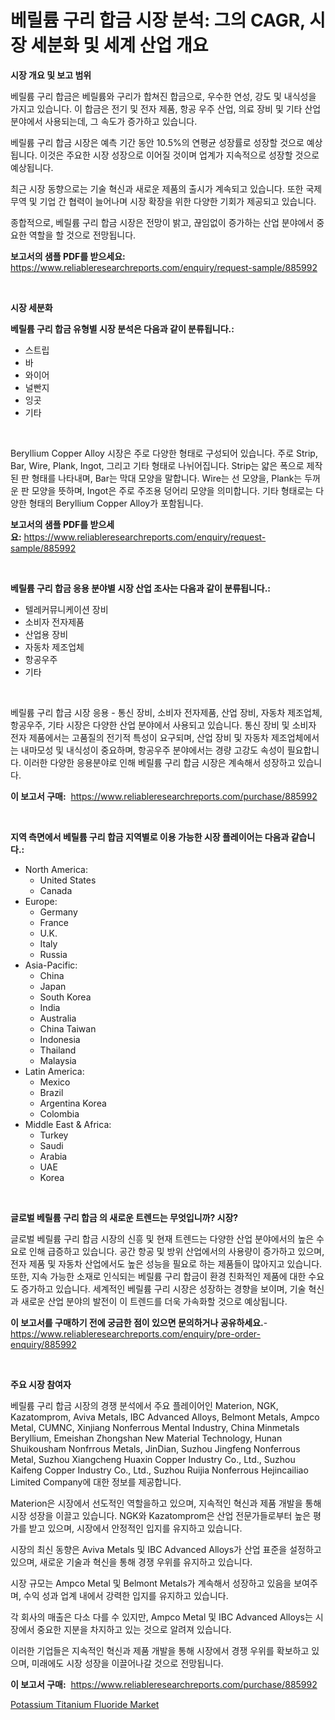 <p><h1>베릴륨 구리 합금 시장 분석: 그의 CAGR, 시장 세분화 및 세계 산업 개요</h1></p><p><strong>시장 개요 및 보고 범위</strong></p>
<p><p>베릴륨 구리 합금은 베릴륨와 구리가 합쳐진 합금으로, 우수한 연성, 강도 및 내식성을 가지고 있습니다. 이 합금은 전기 및 전자 제품, 항공 우주 산업, 의료 장비 및 기타 산업 분야에서 사용되는데, 그 속도가 증가하고 있습니다.</p><p>베릴륨 구리 합금 시장은 예측 기간 동안 10.5%의 연평균 성장률로 성장할 것으로 예상됩니다. 이것은 주요한 시장 성장으로 이어질 것이며 업계가 지속적으로 성장할 것으로 예상됩니다.</p><p>최근 시장 동향으로는 기술 혁신과 새로운 제품의 출시가 계속되고 있습니다. 또한 국제 무역 및 기업 간 협력이 늘어나며 시장 확장을 위한 다양한 기회가 제공되고 있습니다.</p><p>종합적으로, 베릴륨 구리 합금 시장은 전망이 밝고, 끊임없이 증가하는 산업 분야에서 중요한 역할을 할 것으로 전망됩니다.</p></p>
<p><strong>보고서의 샘플 PDF를 받으세요:</strong> <a href="https://www.reliableresearchreports.com/enquiry/request-sample/885992">https://www.reliableresearchreports.com/enquiry/request-sample/885992</a></p>
<p>&nbsp;</p>
<p><strong>시장 세분화</strong></p>
<p><strong>베릴륨 구리 합금 유형별 시장 분석은 다음과 같이 분류됩니다.:</strong></p>
<p><ul><li>스트립</li><li>바</li><li>와이어</li><li>널빤지</li><li>잉곳</li><li>기타</li></ul></p>
<p>&nbsp;</p>
<p><p>Beryllium Copper Alloy 시장은 주로 다양한 형태로 구성되어 있습니다. 주로 Strip, Bar, Wire, Plank, Ingot, 그리고 기타 형태로 나뉘어집니다. Strip는 얇은 폭으로 제작된 판 형태를 나타내며, Bar는 막대 모양을 말합니다. Wire는 선 모양을, Plank는 두꺼운 판 모양을 뜻하며, Ingot은 주로 주조용 덩어리 모양을 의미합니다. 기타 형태로는 다양한 형태의 Beryllium Copper Alloy가 포함됩니다.</p></p>
<p><strong>보고서의 샘플 PDF를 받으세요:</strong>&nbsp;<a href="https://www.reliableresearchreports.com/enquiry/request-sample/885992">https://www.reliableresearchreports.com/enquiry/request-sample/885992</a></p>
<p>&nbsp;</p>
<p><strong> 베릴륨 구리 합금 응용 분야별 시장 산업 조사는 다음과 같이 분류됩니다.:</strong></p>
<p><ul><li>텔레커뮤니케이션 장비</li><li>소비자 전자제품</li><li>산업용 장비</li><li>자동차 제조업체</li><li>항공우주</li><li>기타</li></ul></p>
<p>&nbsp;</p>
<p><p>베릴륨 구리 합금 시장 응용 - 통신 장비, 소비자 전자제품, 산업 장비, 자동차 제조업체, 항공우주, 기타 시장은 다양한 산업 분야에서 사용되고 있습니다. 통신 장비 및 소비자 전자 제품에서는 고품질의 전기적 특성이 요구되며, 산업 장비 및 자동차 제조업체에서는 내마모성 및 내식성이 중요하며, 항공우주 분야에서는 경량 고강도 속성이 필요합니다. 이러한 다양한 응용분야로 인해 베릴륨 구리 합금 시장은 계속해서 성장하고 있습니다.</p></p>
<p><strong>이 보고서 구매:</strong>&nbsp; <a href="https://www.reliableresearchreports.com/purchase/885992">https://www.reliableresearchreports.com/purchase/885992</a></p>
<p>&nbsp;</p>
<p><strong>지역 측면에서 베릴륨 구리 합금 지역별로 이용 가능한 시장 플레이어는 다음과 같습니다.:</strong></p>
<p><ul>
    <li>
        North America:
        <ul>
            <li>United States</li>
            <li>Canada</li>
        </ul>
    </li>
    <li>
        Europe:
        <ul>
            <li>Germany</li>
            <li>France</li>
            <li>U.K.</li>
            <li>Italy</li>
            <li>Russia</li>
        </ul>
    </li>
    <li>
        Asia-Pacific:
        <ul>
            <li>China</li>
            <li>Japan</li>
            <li>South Korea</li>
            <li>India</li>
            <li>Australia</li>
            <li>China Taiwan</li>
            <li>Indonesia</li>
            <li>Thailand</li>
            <li>Malaysia</li>
        </ul>
    </li>
    <li>
        Latin America:
        <ul>
            <li>Mexico</li>
            <li>Brazil</li>
            <li>Argentina Korea</li>
            <li>Colombia</li>
        </ul>
    </li>
    <li>
        Middle East & Africa:
        <ul>
            <li>Turkey</li>
            <li>Saudi</li>
            <li>Arabia</li>
            <li>UAE</li>
            <li>Korea</li>
        </ul>
    </li>
    </ul></p>
<p>&nbsp;</p>
<p><strong>글로벌 베릴륨 구리 합금 의 새로운 트렌드는 무엇입니까? 시장?</strong></p>
<p><p>글로벌 베릴륨 구리 합금 시장의 신흥 및 현재 트렌드는 다양한 산업 분야에서의 높은 수요로 인해 급증하고 있습니다. 공간 항공 및 방위 산업에서의 사용량이 증가하고 있으며, 전자 제품 및 자동차 산업에서도 높은 성능을 필요로 하는 제품들이 많아지고 있습니다. 또한, 지속 가능한 소재로 인식되는 베릴륨 구리 합금이 환경 친화적인 제품에 대한 수요도 증가하고 있습니다. 세계적인 베릴륨 구리 시장은 성장하는 경향을 보이며, 기술 혁신과 새로운 산업 분야의 발전이 이 트렌드를 더욱 가속화할 것으로 예상됩니다.</p></p>
<p><strong>이 보고서를 구매하기 전에 궁금한 점이 있으면 문의하거나 공유하세요.</strong>- <a href="https://www.reliableresearchreports.com/enquiry/pre-order-enquiry/885992">https://www.reliableresearchreports.com/enquiry/pre-order-enquiry/885992</a></p>
<p>&nbsp;</p>
<p><strong>주요 시장 참여자</strong></p>
<p><p>베릴륨 구리 합금 시장의 경쟁 분석에서 주요 플레이어인 Materion, NGK, Kazatomprom, Aviva Metals, IBC Advanced Alloys, Belmont Metals, Ampco Metal, CUMNC, Xinjiang Nonferrous Mental Industry, China Minmetals Beryllium, Emeishan Zhongshan New Material Technology, Hunan Shuikousham Nonfrrous Metals, JinDian, Suzhou Jingfeng Nonferrous Metal, Suzhou Xiangcheng Huaxin Copper Industry Co., Ltd., Suzhou Kaifeng Copper Industry Co., Ltd., Suzhou Ruijia Nonferrous Hejincailiao Limited Company에 대한 정보를 제공합니다.</p><p>Materion은 시장에서 선도적인 역할을하고 있으며, 지속적인 혁신과 제품 개발을 통해 시장 성장을 이끌고 있습니다. NGK와 Kazatomprom은 산업 전문가들로부터 높은 평가를 받고 있으며, 시장에서 안정적인 입지를 유지하고 있습니다.</p><p>시장의 최신 동향은 Aviva Metals 및 IBC Advanced Alloys가 산업 표준을 설정하고 있으며, 새로운 기술과 혁신을 통해 경쟁 우위를 유지하고 있습니다.</p><p>시장 규모는 Ampco Metal 및 Belmont Metals가 계속해서 성장하고 있음을 보여주며, 수익 성과 업계 내에서 강력한 입지를 유지하고 있습니다.</p><p>각 회사의 매출은 다소 다를 수 있지만, Ampco Metal 및 IBC Advanced Alloys는 시장에서 중요한 지분을 차지하고 있는 것으로 알려져 있습니다.</p><p>이러한 기업들은 지속적인 혁신과 제품 개발을 통해 시장에서 경쟁 우위를 확보하고 있으며, 미래에도 시장 성장을 이끌어나갈 것으로 전망됩니다.</p></p>
<p><strong>이 보고서 구매:</strong>&nbsp;&nbsp;<a href="https://www.reliableresearchreports.com/purchase/885992">https://www.reliableresearchreports.com/purchase/885992</a></p>
<p><p><a href="https://invited-way-688.notion.site/Potassium-Titanium-Fluoride-Market-Research-Report-Reveals-The-Latest-Trends-And-Opportunities-of-th-645a4fea7a5f4b03b9f98f40dac1f3d3">Potassium Titanium Fluoride Market</a></p></p>
